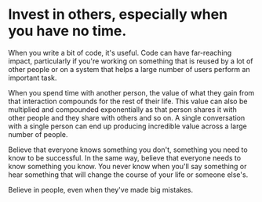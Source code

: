 # Invest in others, especially when you have no time.

When you write a bit of code, it's useful. Code can have far-reaching impact, particularly if you're working on something that is reused by a lot of other people or on a system that helps a large number of users perform an important task.

When you spend time with another person, the value of what they gain from that interaction compounds for the rest of their life.
This value can also be multiplied and compounded exponentially as that person shares it with other people and they share with others and so on.
A single conversation with a single person can end up producing incredible value across a large number of people. 

Believe that everyone knows something you don't, something you need to know to be successful. In the same way, believe that everyone needs to know something you know.
You never know when you'll say something or hear something that will change the course of your life or someone else's.

Believe in people, even when they've made big mistakes. 